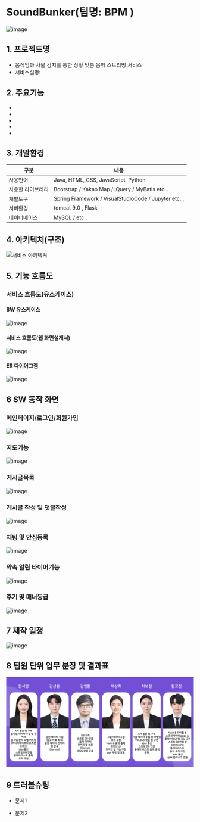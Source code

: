 
# SoundBunker(팀명: BPM )
![image]()

## 1. 프로젝트명
* 움직임과 사물 감지를 통한 상황 맞춤 음악 스트리밍 서비스
* 서비스설명: 

## 2. 주요기능
* 
* 
* 
* 
* 

## 3. 개발환경
|구분|내용|
|------|---|
|사용언어|Java, HTML, CSS, JavaScript, Python|
|사용한 라이브러리| Bootstrap / Kakao Map /  jQuery / MyBatis etc...|
|개발도구|Spring Framework /  VisualStudioCode  / Jupyter etc...|
|서버환경|tomcat 9.0 , Flask |
|데이터베이스| MySQL / etc..|

## 4. 아키텍처(구조)
![서비스 아키텍처]()


## 5. 기능 흐름도
### 서비스 흐름도(유스케이스)
#### SW 유스케이스
![image](https://user-images.githubusercontent.com/104408835/170645435-25218319-3d37-4aaa-9404-60cc2d012a5f.png)
#### 서비스 흐름도(웹 화면설계서)
![image](https://user-images.githubusercontent.com/104408835/170645174-0056bb01-c27e-400a-8f8b-64f2eac20236.png)
#### ER 다이어그램
![image](https://user-images.githubusercontent.com/104408835/170645558-9d0269d8-8628-4c66-883b-67dda823ec17.png)

## 6 SW 동작 화면

### 메인페이지/로그인/회원가입
![image](https://user-images.githubusercontent.com/104408835/170654096-26729d9f-a49a-444e-93f5-967eee135251.png)

### 지도기능
![image](https://user-images.githubusercontent.com/104408835/170654122-5fc6f0b1-5f00-4834-9fcc-9701f3773b5a.png)

### 게시글목록
![image](https://user-images.githubusercontent.com/104408835/170654182-e6cbb12d-5647-406c-a6c4-7e417bc2bb3c.png)

### 게시글 작성 및 댓글작성
![image](https://user-images.githubusercontent.com/104408835/170654189-3cd42664-e765-4093-8748-5f482fcd0a2a.png)

### 채팅 및 안심등록
![image](https://user-images.githubusercontent.com/104408835/170653534-56dc650d-1373-4255-93ec-97f90f38b4ad.png)

### 약속 알림 타이머기능
![image](https://user-images.githubusercontent.com/104408835/170653540-5b5b58ae-b75d-47ea-b429-84b709131039.png)

### 후기 및 매너등급
![image](https://user-images.githubusercontent.com/104408835/170654193-e084bd17-6ad1-4932-a912-fd632b6ba879.png)

## 7 제작 일정
![image](https://user-images.githubusercontent.com/104408835/170643486-7fbd60cb-f5ba-4b66-b81a-3ae0f9b29904.png)

## 8 팀원 단위 업무 분장 및 결과표
![image](팀원소개.png)

## 9 트러블슈팅

* 문제1<br>

 
* 문제2<br>


